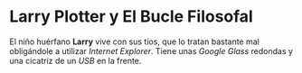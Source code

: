 # Larry Plotter y El Bucle Filosofal

El niño huérfano **Larry** vive con sus tíos, que lo tratan bastante mal obligándole a utilizar *Internet Explorer*.
Tiene unas *Google Glass* redondas y una cicatriz de un *USB* en la frente.
